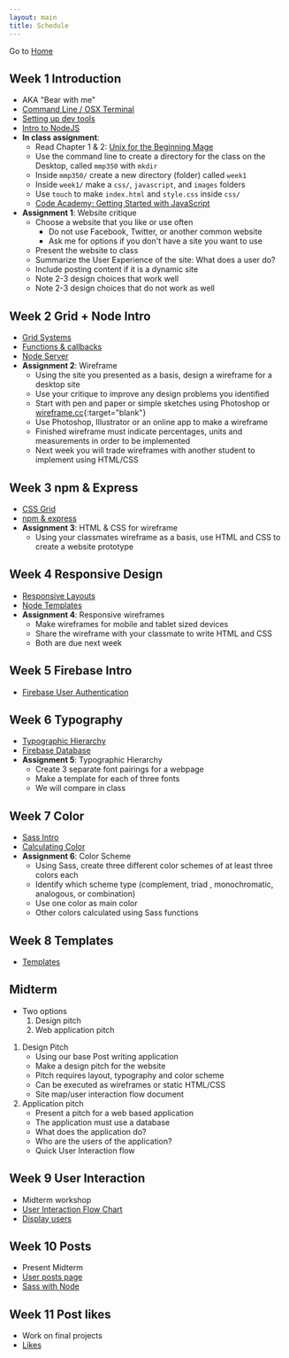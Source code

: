 ```yaml
---
layout: main
title: Schedule
---
```


Go to [Home](index.html)

## Week 1 **Introduction**
- AKA "Bear with me"
- [Command Line / OSX Terminal](notes/unix/)
- [Setting up dev tools](notes/node/setup/)
- [Intro to NodeJS](notes/node/intro/)
- **In class assignment**:
	- Read Chapter 1 & 2: <a href="http://unixmages.com/ufbm.pdf" target="blank">Unix for the Beginning Mage</a>
	- Use the command line to create a directory for the class on the Desktop, called `mmp350` with `mkdir`
	- Inside `mmp350/` create a new directory (folder) called `week1`
	- Inside `week1/` make a `css/`, `javascript`, and `images` folders 
	- Use `touch` to make `index.html` and `style.css` inside `css/`
	- <a href="https://www.codecademy.com/courses/getting-started-v2/0/1" target="blank">Code Academy: Getting Started with JavaScript</a>
- **Assignment 1**: Website critique
	- Choose a website that you like or use often
		- Do not use Facebook, Twitter, or another common website
		- Ask me for options if you don't have a site you want to use
	- Present the website to class
	- Summarize the User Experience of the site: What does a user do?
	- Include posting content if it is a dynamic site
	- Note 2-3 design choices that work well
	- Note 2-3 design choices that do not work as well

## Week 2 **Grid + Node Intro**
- [Grid Systems](notes/grid/)
- [Functions & callbacks](notes/node/functions/)
- [Node Server](notes/node/server/)
- **Assignment 2**: Wireframe
	- Using the site you presented as a basis, design a wireframe for a desktop site
	- Use your critique to improve any design problems you identified
	- Start with pen and paper or simple sketches using Photoshop or [wireframe.cc](https://wireframe.cc/){:target="blank"}
	- Use Photoshop, Illustrator or an online app to make a wireframe
	- Finished wireframe must indicate percentages, units and measurements in order to be implemented
	- Next week you will trade wireframes with another student to implement using HTML/CSS

## Week 3 **npm & Express**
- [CSS Grid](notes/grid/css/)
- [npm & express](notes/node/frameworks/)
- **Assignment 3**: HTML & CSS for wireframe
	- Using your classmates wireframe as a basis, use HTML and CSS to create a website prototype

## Week 4 **Responsive Design**
- [Responsive Layouts](notes/responsive/)
- [Node Templates](notes/node/template)
- **Assignment 4**: Responsive wireframes
	- Make wireframes for mobile and tablet sized devices
	- Share the wireframe with your classmate to write HTML and CSS
	- Both are due next week

## Week 5 **Firebase Intro**
- [Firebase User Authentication](notes/firebase/auth/)

## Week 6 **Typography**
- [Typographic Hierarchy](notes/typography/)
- [Firebase Database](notes/firebase/db/)
- **Assignment 5**: Typographic Hierarchy
	- Create 3 separate font pairings for a webpage
	- Make a template for each of three fonts
	- We will compare in class

## Week 7 **Color**
- [Sass Intro](notes/sass/)
- [Calculating Color](notes/color/)
- **Assignment 6**: Color Scheme
	- Using Sass, create three different color schemes of at least three colors each
	- Identify which scheme type (complement, triad	, monochromatic, analogous, or combination)
	- Use one color as main color
	- Other colors calculated using Sass functions

## Week 8 **Templates**
- [Templates](notes/templates/)

## Midterm
- Two options
	1. Design pitch
	2. Web application pitch
	
1. Design Pitch
	- Using our base Post writing application
	- Make a design pitch for the website
	- Pitch requires layout, typography and color scheme
	- Can be executed as wireframes or static HTML/CSS
	- Site map/user interaction flow document
2. Application pitch
	- Present a pitch for a web based application
	- The application must use a database
	- What does the application do?
	- Who are the users of the application?
	- Quick User Interaction flow

## Week 9 **User Interaction**
- Midterm workshop
- [User Interaction Flow Chart](notes/ui/)
- [Display users](notes/firebase/users)

## Week 10 **Posts**
- Present Midterm
- [User posts page](notes/firebase/posts)
- [Sass with Node](notes/node/sass/)

## Week 11 **Post likes**
- Work on final projects
- [Likes](notes/firebase/likes)

<!-- 

app things to do
view users posts
like/dislike user posts
view all posts
what else?
add use image?

node: conditionals, loops, arrays, objects, db

week	| topics					| assignments		
1		intro to node				web critique / analysis
2		grids						wireframe
		setting up node server
		functions/callbacks
3		css grid, flexbox			html and css for wireframe
		set up npm, express etc
4		responsive design			wireframe for mobile
5		reponsive css, sass			html/css for moile
6		typography					3 type hierarchies
7		color						3 color schemes
8		
9
10
11
12
13
14
15

wordpress topics
 8 db setup, dashboard and themes
 9 index.php, intro to php
10 header
11 loop, front-pate, foundation
12 footer, category
13 widgets, image gallery
14 post format, branding, final

old assignment sequence

website crit
portfolio site map
portfolio wireframe
rest of wireframes
foundation for html css
typography pairings
color (lecture)
midterm html css 
final

firebase stuff
https://firebase.google.com/docs/database/web/lists-of-data#reading_and_writing_lists
https://firebase.googleblog.com/2014/04/best-practices-arrays-in-firebase.html
https://stackoverflow.com/questions/45527780/node-js-iterate-through-nested-firebase-json-tree
http://shiffman.net/a2z/firebase/

midterm/final options
pitch a backend site -> build the backend site
design wireframes -> use class example

 -->